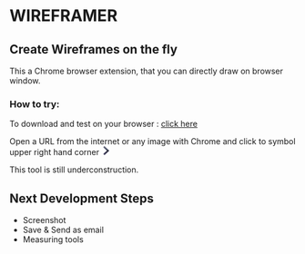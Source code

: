 # WIREFRAMER
## Create Wireframes on the fly

This a Chrome browser extension, that you can directly draw on browser window.  

    
### How to try:
To download and test on your browser : [click here](https://chrome.google.com/webstore/detail/wireframer/mjofbpiheofipoechfcknkalfklkpaic?hl=de "Visit Google Webstore")

Open a URL from the internet or any image with Chrome and click to symbol upper right hand corner ![WireFramer Button](button.png)  

This tool is still underconstruction. 

## Next Development Steps
- Screenshot
- Save & Send as email
- Measuring tools

